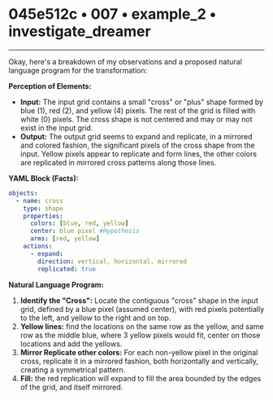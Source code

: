 # 045e512c • 007 • example_2 • investigate_dreamer

---
Okay, here's a breakdown of my observations and a proposed natural language program for the transformation:

**Perception of Elements:**

*   **Input:** The input grid contains a small "cross" or "plus" shape formed by blue (1), red (2), and yellow (4) pixels. The rest of the grid is filled with white (0) pixels. The cross shape is not centered and may or may not exist in the input grid.
*   **Output:** The output grid seems to expand and replicate, in a mirrored and colored fashion, the significant pixels of the cross shape from the input. Yellow pixels appear to replicate and form lines, the other colors are replicated in mirrored cross patterns along those lines.

**YAML Block (Facts):**



```yaml
objects:
  - name: cross
    type: shape
    properties:
      colors: [blue, red, yellow]
      center: blue pixel #Hypothesis
      arms: [red, yellow]
    actions:
      - expand:
        direction: vertical, horizontal, mirrored
        replicated: true
```



**Natural Language Program:**

1.  **Identify the "Cross":** Locate the contiguous "cross" shape in the input grid, defined by a blue pixel (assumed center), with red pixels potentially to the left, and yellow to the right and on top.
2. **Yellow lines:** find the locations on the same row as the yellow, and same row as the middle blue, where 3 yellow pixels would fit, center on those locations and add the yellows.
3.  **Mirror Replicate other colors:** For each non-yellow pixel in the original cross, replicate it in a mirrored fashion, both horizontally and vertically, creating a symmetrical pattern.
4. **Fill:** the red replication will expand to fill the area bounded by the edges of the grid, and itself mirrored.


